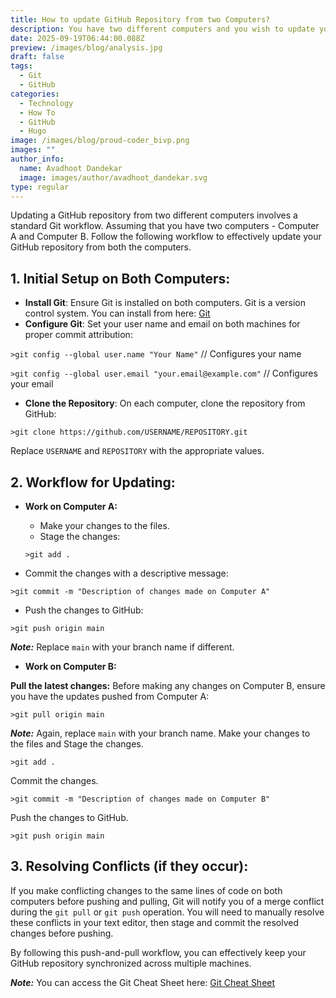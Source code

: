 ```yaml
---
title: How to update GitHub Repository from two Computers?
description: You have two different computers and you wish to update your GitHub repository from these two different computers. This blog post explains how to achieve that?
date: 2025-09-19T06:44:00.088Z
preview: /images/blog/analysis.jpg
draft: false
tags:
  - Git
  - GitHub
categories:
  - Technology
  - How To
  - GitHub
  - Hugo
image: /images/blog/proud-coder_bivp.png
images: ""
author_info:
  name: Avadhoot Dandekar
  image: images/author/avadhoot_dandekar.svg
type: regular
---
```


Updating a GitHub repository from two different computers involves a standard Git workflow. Assuming that you have two computers - Computer A and Computer B. Follow the following workflow to effectively update your GitHub repository from both the computers. 

## 1. Initial Setup on Both Computers:
- **Install Git**: Ensure Git is installed on both computers. Git is a version control system. You can install from here: [Git](https://git-scm.com/)
- **Configure Git**: Set your user name and email on both machines for proper commit attribution:

```>git config --global user.name "Your Name"``` // Configures your name

```>git config --global user.email "your.email@example.com"``` // Configures your email

- **Clone the Repository**: On each computer, clone the repository from GitHub:

```>git clone https://github.com/USERNAME/REPOSITORY.git``` 

Replace ```USERNAME``` and ```REPOSITORY``` with the appropriate values.

## 2. Workflow for Updating:

- **Work on Computer A:**
  - Make your changes to the files. 
  - Stage the changes:

  ```>git add .```

- Commit the changes with a descriptive message:

```>git commit -m "Description of changes made on Computer A"```

- Push the changes to GitHub:

```>git push origin main```

***Note:*** Replace ```main``` with your branch name if different.

- **Work on Computer B:**

**Pull the latest changes:** Before making any changes on Computer B, ensure you have the updates pushed from Computer A:

```>git pull origin main```

***Note:*** Again, replace ```main``` with your branch name. Make your changes to the files and Stage the changes.

```>git add .```

Commit the changes.

```>git commit -m "Description of changes made on Computer B"```

Push the changes to GitHub.

```>git push origin main```

## 3. Resolving Conflicts (if they occur):

If you make conflicting changes to the same lines of code on both computers before pushing and pulling, Git will notify you of a merge conflict during the ```git pull``` or ```git push``` operation. You will need to manually resolve these conflicts in your text editor, then stage and commit the resolved changes before pushing.

<span class="yellow">By following this push-and-pull workflow, you can effectively keep your GitHub repository synchronized across multiple machines.</span>  

***Note:*** You can access the Git Cheat Sheet here: [Git Cheat Sheet](https://education.github.com/git-cheat-sheet-education.pdf)